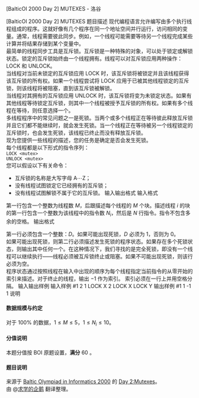 



[BalticOI 2000 Day 2] MUTEXES - 洛谷














[BalticOI 2000 Day 2] MUTEXES
题目描述
现代编程语言允许编写由多个执行线程组成的程序。这就好像有几个程序在同一个地址空间并行运行，访问相同的变量。通常，线程需要彼此同步。例如，一个线程可能需要等待另一个线程完成某些计算并将结果存储到某个变量中。  
最简单的线程同步工具是互斥锁。互斥锁是一种特殊的对象，可以处于锁定或解锁状态。锁定的互斥锁始终由一个线程拥有。线程可以对互斥锁应用两种操作：LOCK 和 UNLOCK。  
当线程对当前未锁定的互斥锁应用 LOCK 时，该互斥锁将被锁定并且该线程获得该互斥锁的所有权。如果一个线程尝试将 LOCK 应用于已被其他线程锁定的互斥锁，则该线程将被阻塞，直到该互斥锁被解锁。  
当线程对其拥有的互斥锁应用 UNLOCK 时，该互斥锁将变为未锁定状态。如果有其他线程等待锁定互斥锁，则其中一个线程被授予互斥锁的所有权。如果有多个线程在等待，则任意选择一个。  
多线程程序中的常见问题之一是死锁。当两个或多个线程正在等待彼此释放互斥锁并且它们都不能继续时，就会发生死锁。当一个线程正在等待被另一个线程锁定的互斥锁时，也会发生死锁，该线程已终止而没有释放互斥锁。  
现为您提供一些线程的描述，您的任务是确定是否会发生死锁。  
每个线程都是以下形式的指令序列：  
``LOCK <mutex>``   
``UNLOCK <mutex> ``  
您可以假设以下有关命令：  
- 互斥锁的名称是大写字母 A$\cdots$Z；  
- 没有线程试图锁定它已经拥有的互斥锁；  
- 没有线程试图解锁不属于它的互斥锁。
输入输出格式
输入格式

第一行包含一个整数为线程数 $M$，后跟描述每个线程的 $M$ 个块。描述线程 $i$ 的块的第一行包含一个整数为该线程中的指令数  $N_i$，然后是 $N$ 行指令。指令不包含多余的空格。
输出格式

第一行必须包含一个整数：$D$。如果可能出现死锁，$D$ 必须为 $1$，否则为 $0$。  
如果可能出现死锁，则第二行必须描述发生死锁的程序状态。如果存在多个死锁状态，则输出其中任何一个。在这种情况下，我们寻找的是完全死锁，即没有一个线程可以继续执行——线程必须被互斥锁终止或阻塞。如果不可能出现死锁，则该行必须为空。  
程序状态通过按照线程在输入中出现的顺序为每个线程指定当前指令的从零开始的索引来描述。对于终止的线程，输出 $-1$ 作为索引。 索引必须在一行上并用空格分隔。
输入输出样例
输入样例 #1
2
1
LOCK X
2
LOCK X
LOCK Y
输出样例 #1
1
-1 1
说明
#### 数据规模与约定  
对于 $100 \%$ 的数据，$1 \le M \le 5$，$1 \le N_i \le 10$。
#### 分值说明  
本题分值按 BOI 原题设置，**满分** $60$ 。
#### 题目说明  
来源于 [Baltic Olympiad in Informatics 2000](http://ingforum.haninge.kth.se/BOI00/boi00.html) 的 [Day 2:Mutexes](http://ingforum.haninge.kth.se/BOI00/BOI007.html#anchor84989)。  
由 @[求学的企鹅](/user/271784) 翻译整理。






